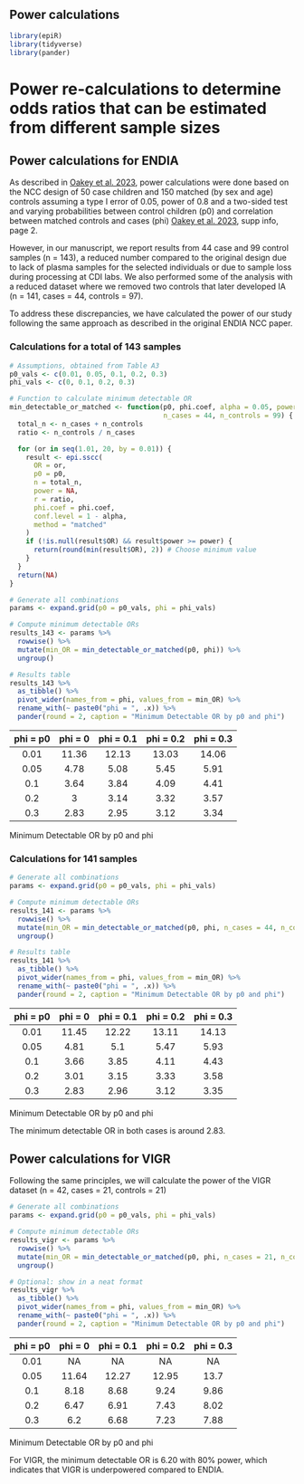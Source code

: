 
## Power calculations

``` r
library(epiR)
library(tidyverse)
library(pander)
```

# Power re-calculations to determine odds ratios that can be estimated from different sample sizes

## Power calculations for ENDIA

As described in [Oakey et
al. 2023](https://doi.org/10.1080/07853890.2023.2198255), power
calculations were done based on the NCC design of 50 case children and
150 matched (by sex and age) controls assuming a type I error of 0.05,
power of 0.8 and a two-sided test and varying probabilities between
control children (p0) and correlation between matched controls and cases
(phi) [Oakey et
al. 2023](https://doi.org/10.1080/07853890.2023.2198255), supp info,
page 2.

However, in our manuscript, we report results from 44 case and 99
control samples (n = 143), a reduced number compared to the original
design due to lack of plasma samples for the selected individuals or due
to sample loss during processing at CDI labs. We also performed some of
the analysis with a reduced dataset where we removed two controls that
later developed IA (n = 141, cases = 44, controls = 97).

To address these discrepancies, we have calculated the power of our
study following the same approach as described in the original ENDIA NCC
paper.

### Calculations for a total of 143 samples

``` r
# Assumptions, obtained from Table A3
p0_vals <- c(0.01, 0.05, 0.1, 0.2, 0.3) 
phi_vals <- c(0, 0.1, 0.2, 0.3)

# Function to calculate minimum detectable OR
min_detectable_or_matched <- function(p0, phi.coef, alpha = 0.05, power = 0.8, 
                                      n_cases = 44, n_controls = 99) {
  total_n <- n_cases + n_controls
  ratio <- n_controls / n_cases

  for (or in seq(1.01, 20, by = 0.01)) {
    result <- epi.sscc(
      OR = or,
      p0 = p0,
      n = total_n,
      power = NA,
      r = ratio,
      phi.coef = phi.coef,
      conf.level = 1 - alpha,
      method = "matched"
    )
    if (!is.null(result$OR) && result$power >= power) {
      return(round(min(result$OR), 2)) # Choose minimum value
    }
  }
  return(NA)
}

# Generate all combinations
params <- expand.grid(p0 = p0_vals, phi = phi_vals)

# Compute minimum detectable ORs
results_143 <- params %>%
  rowwise() %>%
  mutate(min_OR = min_detectable_or_matched(p0, phi)) %>%
  ungroup()

# Results table
results_143 %>%
  as_tibble() %>%
  pivot_wider(names_from = phi, values_from = min_OR) %>% 
  rename_with(~ paste0("phi = ", .x)) %>%
  pander(round = 2, caption = "Minimum Detectable OR by p0 and phi")
```

| phi = p0 | phi = 0 | phi = 0.1 | phi = 0.2 | phi = 0.3 |
|:--------:|:-------:|:---------:|:---------:|:---------:|
|   0.01   |  11.36  |   12.13   |   13.03   |   14.06   |
|   0.05   |  4.78   |   5.08    |   5.45    |   5.91    |
|   0.1    |  3.64   |   3.84    |   4.09    |   4.41    |
|   0.2    |    3    |   3.14    |   3.32    |   3.57    |
|   0.3    |  2.83   |   2.95    |   3.12    |   3.34    |

Minimum Detectable OR by p0 and phi

### Calculations for 141 samples

``` r
# Generate all combinations
params <- expand.grid(p0 = p0_vals, phi = phi_vals)

# Compute minimum detectable ORs
results_141 <- params %>%
  rowwise() %>%
  mutate(min_OR = min_detectable_or_matched(p0, phi, n_cases = 44, n_controls = 97)) %>%
  ungroup()

# Results table
results_141 %>%
  as_tibble() %>%
  pivot_wider(names_from = phi, values_from = min_OR) %>% 
  rename_with(~ paste0("phi = ", .x)) %>%
  pander(round = 2, caption = "Minimum Detectable OR by p0 and phi")
```

| phi = p0 | phi = 0 | phi = 0.1 | phi = 0.2 | phi = 0.3 |
|:--------:|:-------:|:---------:|:---------:|:---------:|
|   0.01   |  11.45  |   12.22   |   13.11   |   14.13   |
|   0.05   |  4.81   |    5.1    |   5.47    |   5.93    |
|   0.1    |  3.66   |   3.85    |   4.11    |   4.43    |
|   0.2    |  3.01   |   3.15    |   3.33    |   3.58    |
|   0.3    |  2.83   |   2.96    |   3.12    |   3.35    |

Minimum Detectable OR by p0 and phi

The minimum detectable OR in both cases is around 2.83.

## Power calculations for VIGR

Following the same principles, we will calculate the power of the VIGR
dataset (n = 42, cases = 21, controls = 21)

``` r
# Generate all combinations
params <- expand.grid(p0 = p0_vals, phi = phi_vals)

# Compute minimum detectable ORs
results_vigr <- params %>%
  rowwise() %>%
  mutate(min_OR = min_detectable_or_matched(p0, phi, n_cases = 21, n_controls = 21)) %>%
  ungroup()

# Optional: show in a neat format
results_vigr %>%
  as_tibble() %>%
  pivot_wider(names_from = phi, values_from = min_OR) %>% 
  rename_with(~ paste0("phi = ", .x)) %>%
  pander(round = 2, caption = "Minimum Detectable OR by p0 and phi")
```

| phi = p0 | phi = 0 | phi = 0.1 | phi = 0.2 | phi = 0.3 |
|:--------:|:-------:|:---------:|:---------:|:---------:|
|   0.01   |   NA    |    NA     |    NA     |    NA     |
|   0.05   |  11.64  |   12.27   |   12.95   |   13.7    |
|   0.1    |  8.18   |   8.68    |   9.24    |   9.86    |
|   0.2    |  6.47   |   6.91    |   7.43    |   8.02    |
|   0.3    |   6.2   |   6.68    |   7.23    |   7.88    |

Minimum Detectable OR by p0 and phi

For VIGR, the minimum detectable OR is 6.20 with 80% power, which
indicates that VIGR is underpowered compared to ENDIA.
